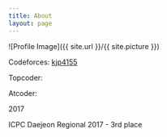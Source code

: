 ```yaml
---
title: About
layout: page
---
```

![Profile Image]({{ site.url }}/{{ site.picture }})

<p> Codeforces: <a href="http://codeforces.com/profile/kjp4155" > kjp4155 </a> </p>
<p> Topcoder: </p>
<p> Atcoder: </p>

<p> 2017 </p>
<p> ICPC Daejeon Regional 2017 - 3rd place </p>

